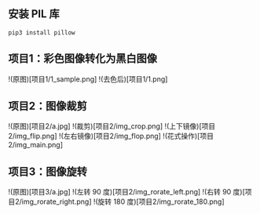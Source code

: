 ## 安装 PIL 库
`pip3 install pillow`

## 项目1：彩色图像转化为黑白图像
!(原图)[项目1/1_sample.png]
!(去色后)[项目1/1.png]

## 项目2：图像裁剪
!(原图)[项目2/a.jpg]
!(裁剪)[项目2/img_crop.png]
!(上下镜像)[项目2/img_flip.png]
!(左右镜像)[项目2/img_flop.png]
!(花式操作)[项目2/img_main.png]

## 项目3：图像旋转
!(原图)[项目3/a.jpg]
!(左转 90 度)[项目2/img_rorate_left.png]
!(右转 90 度)[项目2/img_rorate_right.png]
!(旋转 180 度)[项目2/img_rorate_180.png]
